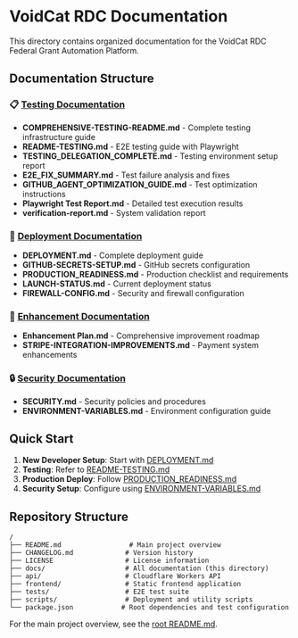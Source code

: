 # VoidCat RDC Documentation

This directory contains organized documentation for the VoidCat RDC Federal Grant Automation Platform.

## Documentation Structure

### 📋 [Testing Documentation](./testing/)
- **COMPREHENSIVE-TESTING-README.md** - Complete testing infrastructure guide
- **README-TESTING.md** - E2E testing guide with Playwright
- **TESTING_DELEGATION_COMPLETE.md** - Testing environment setup report
- **E2E_FIX_SUMMARY.md** - Test failure analysis and fixes
- **GITHUB_AGENT_OPTIMIZATION_GUIDE.md** - Test optimization instructions
- **Playwright Test Report.md** - Detailed test execution results
- **verification-report.md** - System validation report

### 🚀 [Deployment Documentation](./deployment/)
- **DEPLOYMENT.md** - Complete deployment guide
- **GITHUB-SECRETS-SETUP.md** - GitHub secrets configuration
- **PRODUCTION_READINESS.md** - Production checklist and requirements
- **LAUNCH-STATUS.md** - Current deployment status
- **FIREWALL-CONFIG.md** - Security and firewall configuration

### 🔧 [Enhancement Documentation](./enhancement/)
- **Enhancement Plan.md** - Comprehensive improvement roadmap
- **STRIPE-INTEGRATION-IMPROVEMENTS.md** - Payment system enhancements

### 🔒 [Security Documentation](./security/)
- **SECURITY.md** - Security policies and procedures
- **ENVIRONMENT-VARIABLES.md** - Environment configuration guide

## Quick Start

1. **New Developer Setup**: Start with [DEPLOYMENT.md](./deployment/DEPLOYMENT.md)
2. **Testing**: Refer to [README-TESTING.md](./testing/README-TESTING.md)
3. **Production Deploy**: Follow [PRODUCTION_READINESS.md](./deployment/PRODUCTION_READINESS.md)
4. **Security Setup**: Configure using [ENVIRONMENT-VARIABLES.md](./security/ENVIRONMENT-VARIABLES.md)

## Repository Structure

```
/
├── README.md                 # Main project overview
├── CHANGELOG.md             # Version history
├── LICENSE                  # License information
├── docs/                    # All documentation (this directory)
├── api/                     # Cloudflare Workers API
├── frontend/                # Static frontend application
├── tests/                   # E2E test suite
├── scripts/                 # Deployment and utility scripts
└── package.json            # Root dependencies and test configuration
```

For the main project overview, see the [root README.md](../README.md).